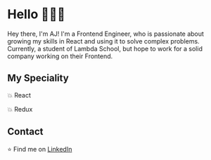 # Hello :wave::man_technologist:

Hey there, I'm AJ! I'm a Frontend Engineer, who is passionate about growing my skills in React and using it to solve complex problems. Currently, a student of Lambda School, but hope to work for a solid company working on their Frontend.

## My Speciality

:boom: React 

:boom: Redux

## Contact

:star: Find me on [LinkedIn](https://www.linkedin.com/in/aj-gebara/)
